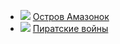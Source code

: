 * ![](/books/sf_history_avant/Николай%20Прокудин/Остров%20Амазонок.jpg) [Остров Амазонок](/books/sf_history_avant/Николай%20Прокудин/Остров%20Амазонок)
* ![](/books/sf_history_avant/Николай%20Прокудин/Пиратские%20войны.jpg) [Пиратские войны](/books/sf_history_avant/Николай%20Прокудин/Пиратские%20войны)